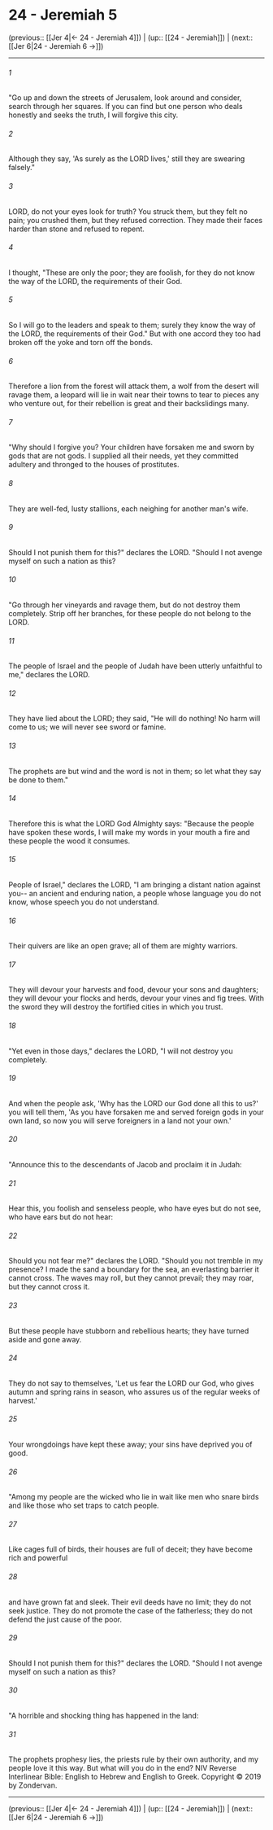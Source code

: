 # 24 - Jeremiah 5

(previous:: [[Jer 4|← 24 - Jeremiah 4]]) | (up:: [[24 - Jeremiah]]) | (next:: [[Jer 6|24 - Jeremiah 6 →]])

***


###### 1 
"Go up and down the streets of Jerusalem, look around and consider, search through her squares. If you can find but one person who deals honestly and seeks the truth, I will forgive this city. 

###### 2 
Although they say, 'As surely as the LORD lives,' still they are swearing falsely." 

###### 3 
LORD, do not your eyes look for truth? You struck them, but they felt no pain; you crushed them, but they refused correction. They made their faces harder than stone and refused to repent. 

###### 4 
I thought, "These are only the poor; they are foolish, for they do not know the way of the LORD, the requirements of their God. 

###### 5 
So I will go to the leaders and speak to them; surely they know the way of the LORD, the requirements of their God." But with one accord they too had broken off the yoke and torn off the bonds. 

###### 6 
Therefore a lion from the forest will attack them, a wolf from the desert will ravage them, a leopard will lie in wait near their towns to tear to pieces any who venture out, for their rebellion is great and their backslidings many. 

###### 7 
"Why should I forgive you? Your children have forsaken me and sworn by gods that are not gods. I supplied all their needs, yet they committed adultery and thronged to the houses of prostitutes. 

###### 8 
They are well-fed, lusty stallions, each neighing for another man's wife. 

###### 9 
Should I not punish them for this?" declares the LORD. "Should I not avenge myself on such a nation as this? 

###### 10 
"Go through her vineyards and ravage them, but do not destroy them completely. Strip off her branches, for these people do not belong to the LORD. 

###### 11 
The people of Israel and the people of Judah have been utterly unfaithful to me," declares the LORD. 

###### 12 
They have lied about the LORD; they said, "He will do nothing! No harm will come to us; we will never see sword or famine. 

###### 13 
The prophets are but wind and the word is not in them; so let what they say be done to them." 

###### 14 
Therefore this is what the LORD God Almighty says: "Because the people have spoken these words, I will make my words in your mouth a fire and these people the wood it consumes. 

###### 15 
People of Israel," declares the LORD, "I am bringing a distant nation against you-- an ancient and enduring nation, a people whose language you do not know, whose speech you do not understand. 

###### 16 
Their quivers are like an open grave; all of them are mighty warriors. 

###### 17 
They will devour your harvests and food, devour your sons and daughters; they will devour your flocks and herds, devour your vines and fig trees. With the sword they will destroy the fortified cities in which you trust. 

###### 18 
"Yet even in those days," declares the LORD, "I will not destroy you completely. 

###### 19 
And when the people ask, 'Why has the LORD our God done all this to us?' you will tell them, 'As you have forsaken me and served foreign gods in your own land, so now you will serve foreigners in a land not your own.' 

###### 20 
"Announce this to the descendants of Jacob and proclaim it in Judah: 

###### 21 
Hear this, you foolish and senseless people, who have eyes but do not see, who have ears but do not hear: 

###### 22 
Should you not fear me?" declares the LORD. "Should you not tremble in my presence? I made the sand a boundary for the sea, an everlasting barrier it cannot cross. The waves may roll, but they cannot prevail; they may roar, but they cannot cross it. 

###### 23 
But these people have stubborn and rebellious hearts; they have turned aside and gone away. 

###### 24 
They do not say to themselves, 'Let us fear the LORD our God, who gives autumn and spring rains in season, who assures us of the regular weeks of harvest.' 

###### 25 
Your wrongdoings have kept these away; your sins have deprived you of good. 

###### 26 
"Among my people are the wicked who lie in wait like men who snare birds and like those who set traps to catch people. 

###### 27 
Like cages full of birds, their houses are full of deceit; they have become rich and powerful 

###### 28 
and have grown fat and sleek. Their evil deeds have no limit; they do not seek justice. They do not promote the case of the fatherless; they do not defend the just cause of the poor. 

###### 29 
Should I not punish them for this?" declares the LORD. "Should I not avenge myself on such a nation as this? 

###### 30 
"A horrible and shocking thing has happened in the land: 

###### 31 
The prophets prophesy lies, the priests rule by their own authority, and my people love it this way. But what will you do in the end? NIV Reverse Interlinear Bible: English to Hebrew and English to Greek. Copyright © 2019 by Zondervan.

***

(previous:: [[Jer 4|← 24 - Jeremiah 4]]) | (up:: [[24 - Jeremiah]]) | (next:: [[Jer 6|24 - Jeremiah 6 →]])
